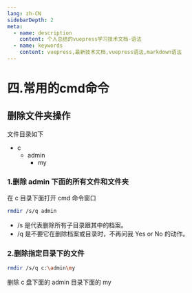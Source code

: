 ```yaml
---
lang: zh-CN
sidebarDepth: 2
meta:
  - name: description
    content: 个人总结的vuepress学习技术文档-语法
  - name: keywords
    content: vuepress,最新技术文档,vuepress语法,markdown语法
---
```


# 四.常用的cmd命令

## 删除文件夹操作

文件目录如下

- c
  - admin
    - my

### 1.删除 admin 下面的所有文件和文件夹

在 c 目录下面打开 cmd 命令窗口

```sh
rmdir /s/q admin
```

- /s 是代表删除所有子目录跟其中的档案。
- /q 是不要它在删除档案或目录时，不再问我 Yes or No 的动作。

### 2.删除指定目录下的文件

```sh
rmdir /s/q c:\admin\my
```

删除 c 盘下面的 admin 目录下面的 my
